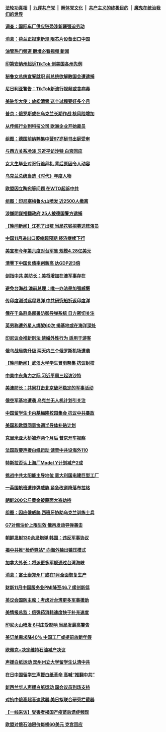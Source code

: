 ####  [法轮功真相](../../../../basic/blob/master/README.md?t=12082102) &nbsp;|&nbsp; [九评共产党](../../../../9ping.md/blob/master/README.md?t=12082102) &nbsp;|&nbsp; [解体党文化](../../../../jtdwh.md/blob/master/README.md?t=12082102)  &nbsp;|&nbsp; [共产主义的终极目的](../../../../gczydzjmd.md/blob/master/README.md?t=12082102) &nbsp;|&nbsp; [魔鬼在统治我们的世界](../../../../mgztzwmdsj.md/blob/master/README.md?t=12082102) 

#### [调查：国际车厂供应链恐涉新疆强迫劳动](../pages/nsc418/n13880731.md?t=12082102) 

#### [消息：荷兰正拟定新规 限芯片设备出口中国](../pages/nsc418/n13880604.md?t=12082102) 

#### [油管热门频道 翻墙必看视频 新闻](http://129.146.143.75:81/youtube.html?12082102)

#### [印第安纳州起诉TikTok 创美国各州先例](../pages/nsc418/n13880546.md?t=12082102) 

#### [秘鲁女总统宣誓就职 前总统欲解散国会遭逮捕](../pages/nsc418/n13880432.md?t=12082102) 

#### [尼日利亚警告：TikTok新流行视频或含病毒](../pages/nsc418/n13880426.md?t=12082102) 

#### [美驻华大使：放松清零 这个过程要好多个月](../pages/nsc418/n13880375.md?t=12082102) 

#### [普京：俄罗斯或在乌克兰长期作战 核风险增加](../pages/nsc418/n13880374.md?t=12082102) 

#### [从传统行业到科技公司 欧洲企业开始裁员](../pages/nsc418/n13880349.md?t=12082102) 

#### [组图：德国前纳粹集中营97岁秘书出庭受审](../pages/nsc418/n13880079.md?t=12082102) 

#### [与西方关系冷淡 习近平访沙特 白宫回应](../pages/nsc418/n13880338.md?t=12082102) 

#### [女大生毕业对哥行跪拜礼 背后原因令人动容](../pages/nsc418/n13879958.md?t=12082102) 

#### [乌克兰总统当选《时代》年度人物](../pages/nsc418/n13880292.md?t=12082102) 

#### [欧盟因立陶宛等问题 在WTO起诉中共](../pages/nsc418/n13880268.md?t=12082102) 

#### [组图：印尼塞梅鲁火山喷发 近2500人撤离](../pages/nsc418/n13880189.md?t=12082102) 

#### [涉嫌阴谋推翻政府 25人被德国警方逮捕](../pages/nsc418/n13880188.md?t=12082102) 


#### [【晚间新闻】江死了出殡 当局花钱招募送殡演员](../pages/nsc418/n13880213.md?t=12082102) 


#### [中国11月进出口萎缩超预期 经济继续下行](../pages/nsc418/n13880013.md?t=12082102) 

#### [美宣布今年第六度对台军售 规模4.28亿美元](../pages/nsc418/n13879921.md?t=12082102) 

#### [清零下中国负债率创新高 达GDP近3倍](../pages/nsc418/n13879828.md?t=12082102) 

#### [剑指中共 美防长：美将增加在澳军事存在](../pages/nsc418/n13879619.md?t=12082102) 

#### [避免台海战 澳前总理：唯一办法是加强威慑](../pages/nsc418/n13879719.md?t=12082102) 

#### [传印度测试远程导弹 中共研究船折返印度洋](../pages/nsc418/n13879630.md?t=12082102) 

#### [俄在千岛群岛部署防御导弹系统 日方密切关注](../pages/nsc418/n13879587.md?t=12082102) 

#### [英男称遭外星人绑架60次 揭基地或在海洋深处](../pages/nsc418/n13879288.md?t=12082102) 


#### [印尼议会推新刑法 禁婚外性行为 适用于游客](../pages/nsc418/n13879584.md?t=12082102) 

#### [俄乌战局势升级 两天内三个俄罗斯机场遭袭](../pages/nsc418/n13879596.md?t=12082102) 


#### [【晚间新闻】武汉大学学生冒雨聚集 抗议封校](../pages/nsc418/n13879545.md?t=12082102) 

#### [中美中东角力之际 习近平周三起访沙特](../pages/nsc418/n13879110.md?t=12082102) 

#### [美澳防长：共同打击北京破坏稳定的军事活动](../pages/nsc418/n13879387.md?t=12082102) 

#### [俄空军基地遭袭 乌克兰无人机计划引关注](../pages/nsc418/n13879301.md?t=12082102) 

#### [中国留学生卡内基梅隆校园集会 抗议中共暴政](../pages/nsc418/n13878453.md?t=12082102) 

#### [美国和欧盟同意协调半导体补贴计划](../pages/nsc418/n13879188.md?t=12082102) 

#### [克里米亚大桥被炸两个月后 普京开车视察](../pages/nsc418/n13879108.md?t=12082102) 

#### [法国政要声援白纸运动 谴责中共设海外110](../pages/nsc418/n13879109.md?t=12082102) 

#### [特斯拉否认上海厂Model Y计划减产2成](../pages/nsc418/n13879089.md?t=12082102) 

#### [挑战中共太阳能主导地位 意大利国电建巨型工厂](../pages/nsc418/n13879055.md?t=12082102) 

#### [一英国航班遭炸弹威胁 紧急改道降落布拉格](../pages/nsc418/n13879092.md?t=12082102) 

#### [朝鲜200公斤黄金被蒙面大盗劫持](../pages/nsc418/n13879093.md?t=12082102) 

#### [组图：因应俄威胁 西班牙协助乌克兰训练士兵](../pages/nsc418/n13878956.md?t=12082102) 

#### [G7对俄油价上限生效 俄再发动导弹袭击](../pages/nsc418/n13878968.md?t=12082102) 

#### [朝鲜发射130余发炮弹 韩国：违反军事协议](../pages/nsc418/n13879048.md?t=12082102) 

#### [揭中共推“检侨驿站” 向海外输出镇压模式](../pages/nsc418/n13878090.md?t=12082102) 

#### [加拿大外长：将派更多军舰通过台湾海峡](../pages/nsc418/n13878860.md?t=12082102) 

#### [消息：富士康郑州厂或在1月全面恢复生产](../pages/nsc418/n13878800.md?t=12082102) 

#### [财新11月中国服务业PMI降至46.7 续创新低](../pages/nsc418/n13878711.md?t=12082102) 

#### [英议会国防主席：考虑对台湾更多军事援助](../pages/nsc418/n13878642.md?t=12082102) 

#### [美情报总监：俄弹药消耗速度快于补充速度](../pages/nsc418/n13878582.md?t=12082102) 

#### [印尼火山喷发 6村庄受影响 当局发最高警告](../pages/nsc418/n13878551.md?t=12082102) 

#### [美订单需求降40% 中国工厂或提前放新年假](../pages/nsc418/n13878498.md?t=12082102) 

#### [欧佩克+决定维持石油减产决议](../pages/nsc418/n13878445.md?t=12082102) 

#### [声援白纸运动 宾州州立大学留学生认清中共](../pages/nsc418/n13878143.md?t=12082102) 

#### [在日中国留学生声援白纸革命 高喊“推翻中共”](../pages/nsc418/n13878164.md?t=12082102) 

#### [新西兰华人声援白纸运动 国会议员到场支持](../pages/nsc418/n13878098.md?t=12082102) 

#### [对抗中俄高超音速武器 美日拟联合研究拦截器](../pages/nsc418/n13878095.md?t=12082102) 

#### [【一线采访】受害者揭国产疫苗后遗症频现](../pages/nsc418/n13877939.md?t=12082102) 

#### [欧盟对俄石油限价每桶60美元 克宫回应](../pages/nsc418/n13878052.md?t=12082102) 

<img src='http://gfw-breaker.win/goodnews/indexes/nsc418.md' width='0px' height='0px'/>
